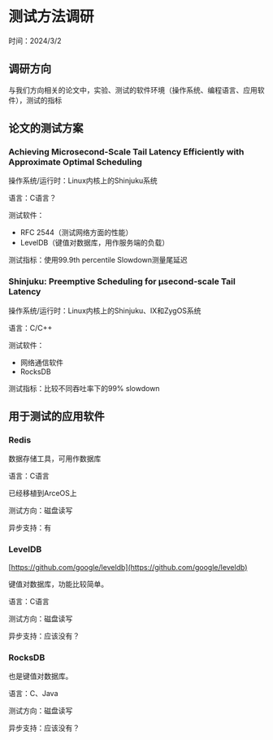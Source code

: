 ﻿# 测试方法调研

时间：2024/3/2

## 调研方向

与我们方向相关的论文中，实验、测试的软件环境（操作系统、编程语言、应用软件），测试的指标

## 论文的测试方案

### Achieving Microsecond-Scale Tail Latency Efficiently with Approximate Optimal Scheduling

操作系统/运行时：Linux内核上的Shinjuku系统

语言：C语言？

测试软件：

- RFC 2544（测试网络方面的性能）
- LevelDB（键值对数据库，用作服务端的负载）

测试指标：使用99.9th percentile Slowdown测量尾延迟

### Shinjuku: Preemptive Scheduling for µsecond-scale Tail Latency

操作系统/运行时：Linux内核上的Shinjuku、IX和ZygOS系统

语言：C/C++

测试软件：

- 网络通信软件
- RocksDB

测试指标：比较不同吞吐率下的99% slowdown

## 用于测试的应用软件

### Redis

数据存储工具，可用作数据库

语言：C语言

已经移植到ArceOS上

测试方向：磁盘读写

异步支持：有

### LevelDB

[https://github.com/google/leveldb](https://github.com/google/leveldb)

键值对数据库，功能比较简单。

语言：C语言

测试方向：磁盘读写

异步支持：应该没有？

### RocksDB

也是键值对数据库。

语言：C、Java

测试方向：磁盘读写

异步支持：应该没有？